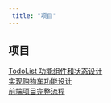 ```yaml
---
 title: "项目"
---
```


## 项目

<i class="el-icon-document"></i> [TodoList 功能组件和状态设计](/learns/project/27226.md)    
<i class="el-icon-document"></i> [实现购物车功能设计](/learns/project/27231.md)    
<i class="el-icon-document"></i> [前端项目完整流程](/learns/project/27238.md)    
